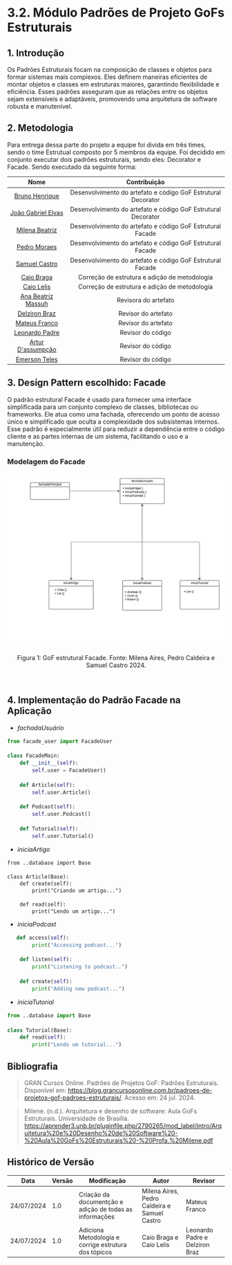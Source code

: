 # 3.2. Módulo Padrões de Projeto GoFs Estruturais

## 1. Introdução

Os Padrões Estruturais focam na composição de classes e objetos para formar sistemas mais complexos. Eles definem maneiras eficientes de montar objetos e classes em estruturas maiores, garantindo flexibilidade e eficiência. Esses padrões asseguram que as relações entre os objetos sejam extensíveis e adaptáveis, promovendo uma arquitetura de software robusta e manutenível.

## 2. Metodologia

Para entrega dessa parte do projeto a equipe foi divida em três times, sendo o time Estrutual composto por 5 membros da equipe. Foi decidido em conjunto executar dois padrões estruturais, sendo eles: Decorator e Facade. Sendo executado da seguinte forma:



| Nome | Contribuição |
|:----:|:------------:|
|[Bruno Henrique](https://github.com/BrunoHenrique00) | Desenvolvimento do artefato e código GoF Estrutural Decorator |
|[João Gabriel Elvas](https://github.com/JoaoGElvas) | Desenvolvimento do artefato e código GoF Estrutural Decorator |
|[Milena Beatriz](https://github.com/milenaaires) | Desenvolvimento do artefato e código GoF Estrutural Facade | 
|[Pedro Moraes](https://github.com/PedroMoraes39) | Desenvolvimento do artefato e código GoF Estrutural Facade |
|[Samuel Castro](https://github.com/SamuelCastro7) | Desenvolvimento do artefato e código GoF Estrutural Facade |
|[Caio Braga](https://github.com/caioalvesbraga) | Correção de estrutura e adição de metodologia |
|[Caio Lelis](https://github.com/caio-lelis) | Correção de estrutura e adição de metodologia | 
|[Ana Beatriz Massuh](https://github.com/AnaBeatrizMassuh) | Revisora do artefato |
|[Delziron Braz](https://github.com/DelzironBraz) | Revisor do artefato |
|[Mateus Franco](https://github.com/Mateusvff)| Revisor do artefato | 
|[Leonardo Padre](https://github.com/) | Revisor do código |
|[Artur D'assumpção](https://github.com/ArtAssLou)  | Revisor do código |
|[Emerson Teles](https://github.com/EmersonTeles) | Revisor do código |



## 3. Design Pattern escolhido: Facade

O padrão estrutural Facade é usado para fornecer uma interface simplificada para um conjunto complexo de classes, bibliotecas ou frameworks. Ele atua como uma fachada, oferecendo um ponto de acesso único e simplificado que oculta a complexidade dos subsistemas internos. Esse padrão é especialmente útil para reduzir a dependência entre o código cliente e as partes internas de um sistema, facilitando o uso e a manutenção.

### Modelagem do Facade

![Diagrama Facade](../images/diagrama_padraoestrutural_facade.png)

<p align='center'>Figura 1: GoF estrutural Facade. Fonte: Milena Aires, Pedro Caldeira e Samuel Castro 2024.</p>
<br>

## 4. Implementação do Padrão Facade na Aplicação 

- _fachadaUsuário_

```py
from facade_user import FacadeUser

class FacadeMain:
    def __init__(self):
        self.user = FacadeUser()

    def Article(self):
        self.user.Article()

    def Podcast(self):
        self.user.Podcast()

    def Tutorial(self):
        self.user.Tutorial()
```

- _iniciaArtigo_

```pY
from ..database import Base

class Article(Base):
    def create(self):
        print("Criando um artigo...")

    def read(self):
        print("Lendo um artigo...")
```

- _iniciaPodcast_

```py
   def access(self):
        print("Accessing podcast...")

    def listen(self):
        print("Listening to podcast..")

    def create(self):
        print("Adding new podcast...")
```

- _iniciaTutorial_

```py
from ..database import Base

class Tutorial(Base):
    def read(self):
        print("Lendo um tutorial...")
```

## Bibliografia

> GRAN Cursos Online. Padrões de Projetos GoF: Padrões Estruturais. Disponível em: https://blog.grancursosonline.com.br/padroes-de-projetos-gof-padroes-estruturais/. Acesso em: 24 jul. 2024.

> Milene. (n.d.). Arquitetura e desenho de software: Aula GoFs Estruturais. Universidade de Brasília. https://aprender3.unb.br/pluginfile.php/2790265/mod_label/intro/Arquitetura%20e%20Desenho%20de%20Software%20-%20Aula%20GoFs%20Estruturais%20-%20Profa.%20Milene.pdf

## Histórico de Versão

| Data       | Versão | Modificação                                             | Autor                                        | Revisor        |
| ---------- | ------ | ------------------------------------------------------- | -------------------------------------------- | -------------- |
| 24/07/2024 | 1.0    | Criação da documentção e adição de todas as informações | Milena Aires, Pedro Caldeira e Samuel Castro | Mateus Franco |
| 24/07/2024 | 1.0    | Adiciona Metodologia e corrige estrutura dos tópicos | Caio Braga e Caio Lelis | Leonardo Padre e Delziron Braz|
